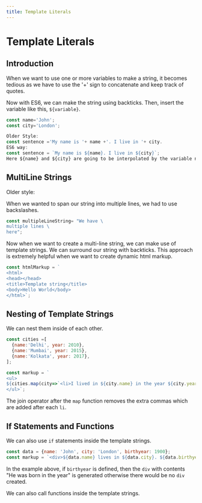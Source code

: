 ```yaml
---
title: Template Literals
---
```


# Template Literals

## Introduction
When we want to use one or more variables to make a string, it becomes tedious as we have to use the '+' sign to concatenate and keep track of quotes.

Now with ES6, we can make the string using backticks. Then, insert the variable like this, `${variable}`.

```javascript
const name='John';
const city='London';

Older Style:
const sentence ='My name is '+ name +'. I live in '+ city.
ES6 way:
const sentence = `My name is ${name}. I live in ${city}`;
Here ${name} and ${city} are going to be interpolated by the variable name and city respectively.
```
## MultiLine Strings
Older style:

When we wanted to span our string into multiple lines, we had to use backslashes.
```javascript
const multipleLineString= "We have \
multiple lines \
here";
```
Now when we want to create a multi-line string, we can make use of template strings. We can surround our string with backticks. This approach is extremely helpful when we want to create  dynamic html markup.
```javascript
const htmlMarkup = `
<html>
<head></head>
<title>Template string</title>
<body>Hello World</body>
</html>`;
```
## Nesting of Template Strings
We can nest them inside of each other.
```javascript
const cities =[
  {name:'Delhi', year: 2010},
  {name:'Mumbai', year: 2015},
  {name:'Kolkata', year: 2017},
];

const markup = `
<ul>
${cities.map(city=>`<li>I lived in ${city.name} in the year ${city.year}</li>`).join('')}
</ul>`;
```
The join operator after the `map` function removes the extra commas which are added after each `li`.

## If Statements and Functions 
We can also use `if` statements inside the template strings.

```javascript
const data = {name: 'John', city: 'London', birthyear: 1900};
const markup = `<div>${data.name} lives in ${data.city}. ${data.birthyear ? `<div>He was born in the year ${data.birthyear}</div>`:''}</div>`;
```

In the example above, if `birthyear` is defined, then the `div` with contents "He was born in the year" is generated otherwise there would be no `div` created.

We can also call functions inside the template strings.


